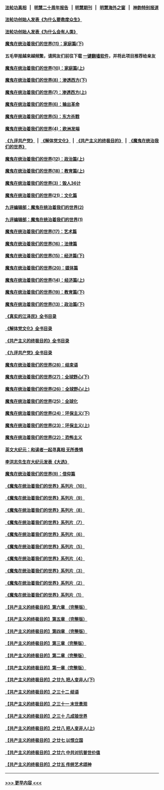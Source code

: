 #### [法轮功真相](https://github.com/gfw-breaker/truth/blob/master/README.md?t=0) &nbsp;&nbsp;|&nbsp;&nbsp; [明慧二十周年报告](https://github.com/gfw-breaker/mh-reports/blob/master/README.md?t=0) &nbsp;&nbsp;|&nbsp;&nbsp;[明慧期刊](https://github.com/gfw-breaker/mh-qikan) &nbsp;&nbsp;|&nbsp;&nbsp; [明慧海外之窗](https://github.com/gfw-breaker/mh-news/blob/master/README.md?t=0) &nbsp;&nbsp;|&nbsp;&nbsp; [神韵特别报道](https://github.com/gfw-breaker/mh-news/blob/master/shenyun.md?t=0)
#### [法轮功创始人发表《为什么要救度众生》](../pages/nsc422/n13975246.md?t=05071843) 
#### [法轮功创始人发表《为什么会有人类》](../pages/nsc422/n13912117.md?t=05071843) 
#### [魔鬼在统治着我们的世界(11)：家庭篇(下)](../pages/nsc422/n10440961.md?t=05071843) 
#### 五毛举报越来越频繁，请网友们前往下载 [一键翻墙软件](https://github.com/gfw-breaker/ssr-accounts)，并将此项目推荐给亲友
#### [魔鬼在统治着我们的世界(10)：家庭篇(上)](../pages/nsc422/n10435448.md?t=05071843) 
#### [魔鬼在统治着我们的世界(8)：渗透西方(下)](../pages/nsc422/n10429603.md?t=05071843) 
#### [魔鬼在统治着我们的世界(7)：渗透西方(上)](../pages/nsc422/n10426013.md?t=05071843) 
#### [魔鬼在统治着我们的世界(6)：输出革命](../pages/nsc422/n10421536.md?t=05071843) 
#### [魔鬼在统治着我们的世界(5)：东方杀戮](../pages/nsc422/n10417707.md?t=05071843) 
#### [魔鬼在统治着我们的世界(4)：欧洲发端](../pages/nsc422/n10414890.md?t=05071843) 
#### [《九评共产党》](https://github.com/begood0513/9ping.md/blob/master/README.md) &nbsp;|&nbsp; [《解体党文化》](../../../../jtdwh.md/blob/master/README.md)  &nbsp;|&nbsp; [《共产主义的终极目的》](../../../../gczydzjmd.md/blob/master/README.md) &nbsp;|&nbsp; [《魔鬼在统治我们的世界》](../../../../mgztzwmdsj.md/blob/master/README.md) 
#### [魔鬼在统治着我们的世界(12)：政治篇(上)](../pages/nsc422/n10444576.md?t=05071843) 
#### [魔鬼在统治着我们的世界(18)：教育篇(上)](../pages/nsc422/n10526970.md?t=05071843) 
#### [魔鬼在统治着我们的世界(3)：毁人36计](../pages/nsc422/n10411583.md?t=05071843) 
#### [魔鬼在统治着我们的世界(21)：文化篇](../pages/nsc422/n10597706.md?t=05071843) 
#### [九评编辑部：魔鬼在统治着我们的世界(2)](../pages/nsc422/n10410036.md?t=05071843) 
#### [九评编辑部：魔鬼在统治着我们的世界(1)](../pages/nsc422/n10406825.md?t=05071843) 
#### [魔鬼在统治着我们的世界(17)：艺术篇](../pages/nsc422/n10499093.md?t=05071843) 
#### [魔鬼在统治着我们的世界(16)：法律篇](../pages/nsc422/n10485969.md?t=05071843) 
#### [魔鬼在统治着我们的世界(15)：经济篇(下)](../pages/nsc422/n10469975.md?t=05071843) 
#### [魔鬼在统治着我们的世界(20)：媒体篇](../pages/nsc422/n10586579.md?t=05071843) 
#### [魔鬼在统治着我们的世界(14)：经济篇(上)](../pages/nsc422/n10457370.md?t=05071843) 
#### [魔鬼在统治着我们的世界(19)：教育篇(下)](../pages/nsc422/n10564808.md?t=05071843) 
#### [魔鬼在统治着我们的世界(13)：政治篇(下)](../pages/nsc422/n10448270.md?t=05071843) 
#### [《真实的江泽民》全书目录](../pages/nsc422/n13721399.md?t=05071843) 
#### [《解体党文化》全书目录](../pages/nsc422/n13721157.md?t=05071843) 
#### [《共产主义的终极目的》全书目录](../pages/nsc422/n13721048.md?t=05071843) 
#### [《九评共产党》全书目录](../pages/nsc422/n13708085.md?t=05071843) 
#### [魔鬼在统治着我们的世界(28)：结束语](../pages/nsc422/n10936246.md?t=05071843) 
#### [魔鬼在统治着我们的世界(27)：全球野心(下)](../pages/nsc422/n10928319.md?t=05071843) 
#### [魔鬼在统治着我们的世界(26)：全球野心(上)](../pages/nsc422/n10900318.md?t=05071843) 
#### [魔鬼在统治着我们的世界(25)：全球化](../pages/nsc422/n10788205.md?t=05071843) 
#### [魔鬼在统治着我们的世界(24)：环保主义(下)](../pages/nsc422/n10695307.md?t=05071843) 
#### [魔鬼在统治着我们的世界(23)：环保主义(上)](../pages/nsc422/n10688613.md?t=05071843) 
#### [魔鬼在统治着我们的世界(22)：恐怖主义](../pages/nsc422/n10614727.md?t=05071843) 
#### [英文大纪元：和读者一起寻真相 无所畏惧](../pages/nsc422/n12542027.md?t=05071843) 
#### [李洪志先生在大纪元发表《大选》](../pages/nsc422/n12534746.md?t=05071843) 
#### [魔鬼在统治着我们的世界(9)：信仰篇](../pages/nsc422/n10432159.md?t=05071843) 
#### [《魔鬼在统治着我们的世界》系列片（10）](../pages/nsc422/n12292670.md?t=05071843) 
#### [《魔鬼在统治着我们的世界》系列片（9）](../pages/nsc422/n12290859.md?t=05071843) 
#### [《魔鬼在统治着我们的世界》系列片（8）](../pages/nsc422/n12287445.md?t=05071843) 
#### [《魔鬼在统治着我们的世界》系列片（7）](../pages/nsc422/n12283425.md?t=05071843) 
#### [《魔鬼在统治着我们的世界》系列片（6）](../pages/nsc422/n12282314.md?t=05071843) 
#### [《魔鬼在统治着我们的世界》系列片（5）](../pages/nsc422/n12281419.md?t=05071843) 
#### [《魔鬼在统治着我们的世界》系列片（4）](../pages/nsc422/n12274024.md?t=05071843) 
#### [《魔鬼在统治着我们的世界》系列片（3）](../pages/nsc422/n12271322.md?t=05071843) 
#### [《魔鬼在统治着我们的世界》系列片（2）](../pages/nsc422/n12269049.md?t=05071843) 
#### [《魔鬼在统治着我们的世界》系列片（1）](../pages/nsc422/n12267575.md?t=05071843) 
#### [【共产主义的终极目的】第六章 （完整版）](../pages/nsc422/n11428913.md?t=05071843) 
#### [【共产主义的终极目的】第五章 （完整版）](../pages/nsc422/n11428912.md?t=05071843) 
#### [【共产主义的终极目的】第四章 （完整版）](../pages/nsc422/n11428907.md?t=05071843) 
#### [【共产主义的终极目的】第三章（完整版）](../pages/nsc422/n11428848.md?t=05071843) 
#### [【共产主义的终极目的】第二章（完整版）](../pages/nsc422/n11428831.md?t=05071843) 
#### [【共产主义的终极目的】第一章（完整版）](../pages/nsc422/n11417651.md?t=05071843) 
#### [【共产主义的终极目的】之廿九 把人变非人(下)](../pages/nsc422/n11344140.md?t=05071843) 
#### [【共产主义的终极目的】之三十二 结语](../pages/nsc422/n11360535.md?t=05071843) 
#### [【共产主义的终极目的】之三十一 末世景观](../pages/nsc422/n11351129.md?t=05071843) 
#### [【共产主义的终极目的】之三十 几成狼世界](../pages/nsc422/n11348280.md?t=05071843) 
#### [【共产主义的终极目的】之廿八 把人变非人(上)](../pages/nsc422/n11340492.md?t=05071843) 
#### [【共产主义的终极目的】之廿七 以恨立国](../pages/nsc422/n11336944.md?t=05071843) 
#### [【共产主义的终极目的】之廿六 中共对抗普世价值](../pages/nsc422/n11324785.md?t=05071843) 
#### [【共产主义的终极目的】之廿五 传统艺术颂神](../pages/nsc422/n11296396.md?t=05071843) 

----
#### [ >>> 更早内容 <<< ](../indexes/nsc422-earlier.md)
